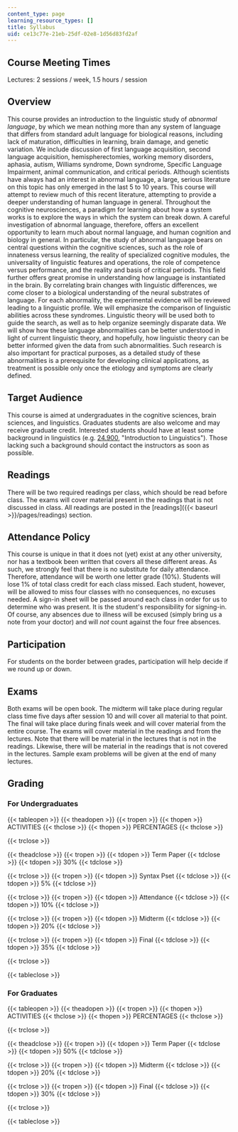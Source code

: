 ```yaml
---
content_type: page
learning_resource_types: []
title: Syllabus
uid: ce13c77e-21eb-25df-02e8-1d56d83fd2af
---
```


Course Meeting Times
--------------------

Lectures: 2 sessions / week, 1.5 hours / session

Overview
--------

This course provides an introduction to the linguistic study of _abnormal language_, by which we mean nothing more than any system of language that differs from standard adult language for biological reasons, including lack of maturation, difficulties in learning, brain damage, and genetic variation. We include discussion of first language acquisition, second language acquisition, hemispherectomies, working memory disorders, aphasia, autism, Williams syndrome, Down syndrome, Specific Language Impairment, animal communication, and critical periods. Although scientists have always had an interest in abnormal language, a large, serious literature on this topic has only emerged in the last 5 to 10 years. This course will attempt to review much of this recent literature, attempting to provide a deeper understanding of human language in general. Throughout the cognitive neurosciences, a paradigm for learning about how a system works is to explore the ways in which the system can break down. A careful investigation of abnormal language, therefore, offers an excellent opportunity to learn much about normal language, and human cognition and biology in general. In particular, the study of abnormal language bears on central questions within the cognitive sciences, such as the role of innateness versus learning, the reality of specialized cognitive modules, the universality of linguistic features and operations, the role of competence versus performance, and the reality and basis of critical periods. This field further offers great promise in understanding how language is instantiated in the brain. By correlating brain changes with linguistic differences, we come closer to a biological understanding of the neural substrates of language. For each abnormality, the experimental evidence will be reviewed leading to a linguistic profile. We will emphasize the comparison of linguistic abilities across these syndromes. Linguistic theory will be used both to guide the search, as well as to help organize seemingly disparate data. We will show how these language abnormalities can be better understood in light of current linguistic theory, and hopefully, how linguistic theory can be better informed given the data from such abnormalities. Such research is also important for practical purposes, as a detailed study of these abnormalities is a prerequisite for developing clinical applications, as treatment is possible only once the etiology and symptoms are clearly defined.

Target Audience
---------------

This course is aimed at undergraduates in the cognitive sciences, brain sciences, and linguistics. Graduates students are also welcome and may receive graduate credit. Interested students should have at least some background in linguistics (e.g. [24.900](/courses/24-900-introduction-to-linguistics-fall-2012/), "Introduction to Linguistics"). Those lacking such a background should contact the instructors as soon as possible.

Readings
--------

There will be two required readings per class, which should be read before class. The exams will cover material present in the readings that is not discussed in class. All readings are posted in the [readings]({{< baseurl >}}/pages/readings) section.

Attendance Policy
-----------------

This course is unique in that it does not (yet) exist at any other university, nor has a textbook been written that covers all these different areas. As such, we strongly feel that there is no substitute for daily attendance. Therefore, attendance will be worth one letter grade (10%). Students will lose 1% of total class credit for each class missed. Each student, however, will be allowed to miss four classes with no consequences, no excuses needed. A sign-in sheet will be passed around each class in order for us to determine who was present. It is the student's responsibility for signing-in. Of course, any absences due to illness will be excused (simply bring us a note from your doctor) and will _not_ count against the four free absences.

Participation
-------------

For students on the border between grades, participation will help decide if we round up or down.

Exams
-----

Both exams will be open book. The midterm will take place during regular class time five days after session 10 and will cover all material to that point. The final will take place during finals week and will cover material from the entire course. The exams will cover material in the readings and from the lectures. Note that there will be material in the lectures that is not in the readings. Likewise, there will be material in the readings that is not covered in the lectures. Sample exam problems will be given at the end of many lectures.

Grading
-------

### For Undergraduates

{{< tableopen >}}
{{< theadopen >}}
{{< tropen >}}
{{< thopen >}}
ACTIVITIES
{{< thclose >}}
{{< thopen >}}
PERCENTAGES
{{< thclose >}}

{{< trclose >}}

{{< theadclose >}}
{{< tropen >}}
{{< tdopen >}}
Term Paper
{{< tdclose >}}
{{< tdopen >}}
30%
{{< tdclose >}}

{{< trclose >}}
{{< tropen >}}
{{< tdopen >}}
Syntax Pset
{{< tdclose >}}
{{< tdopen >}}
5%
{{< tdclose >}}

{{< trclose >}}
{{< tropen >}}
{{< tdopen >}}
Attendance
{{< tdclose >}}
{{< tdopen >}}
10%
{{< tdclose >}}

{{< trclose >}}
{{< tropen >}}
{{< tdopen >}}
Midterm
{{< tdclose >}}
{{< tdopen >}}
20%
{{< tdclose >}}

{{< trclose >}}
{{< tropen >}}
{{< tdopen >}}
Final
{{< tdclose >}}
{{< tdopen >}}
35%
{{< tdclose >}}

{{< trclose >}}

{{< tableclose >}}

### For Graduates

{{< tableopen >}}
{{< theadopen >}}
{{< tropen >}}
{{< thopen >}}
ACTIVITIES
{{< thclose >}}
{{< thopen >}}
PERCENTAGES
{{< thclose >}}

{{< trclose >}}

{{< theadclose >}}
{{< tropen >}}
{{< tdopen >}}
Term Paper
{{< tdclose >}}
{{< tdopen >}}
50%
{{< tdclose >}}

{{< trclose >}}
{{< tropen >}}
{{< tdopen >}}
Midterm
{{< tdclose >}}
{{< tdopen >}}
20%
{{< tdclose >}}

{{< trclose >}}
{{< tropen >}}
{{< tdopen >}}
Final
{{< tdclose >}}
{{< tdopen >}}
30%
{{< tdclose >}}

{{< trclose >}}

{{< tableclose >}}